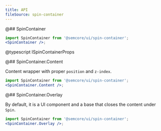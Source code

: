 ```yaml
---
title: API
fileSource: spin-container
---
```


@## SpinContainer

```jsx
import SpinContainer from '@semcore/ui/spin-container';
<SpinContainer />;
```

@typescript ISpinContainerProps

@## SpinContainer.Content

Content wrapper with proper `position` and `z-index`.

```jsx
import SpinContainer from '@semcore/ui/spin-container';
<SpinContainer.Content />;
```

@## SpinContainer.Overlay

By default, it is a UI component and a base that closes the content under `Spin`.

```jsx
import SpinContainer from '@semcore/ui/spin-container';
<SpinContainer.Overlay />;
```
